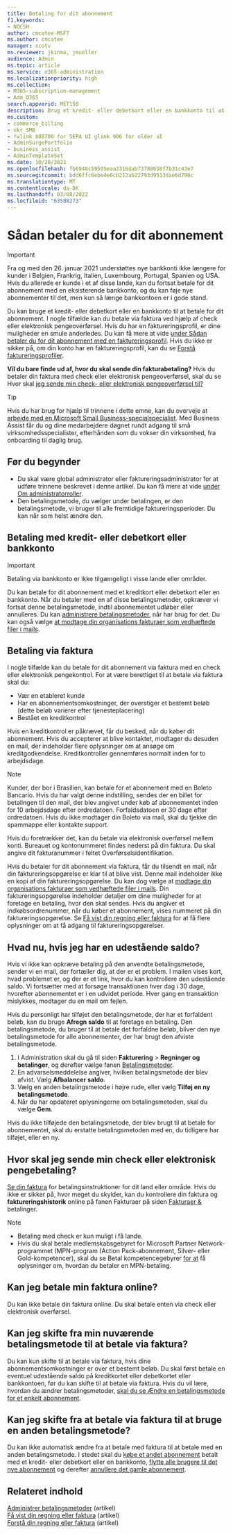 ```yaml
---
title: Betaling for dit abonnement
f1.keywords:
- NOCSH
author: cmcatee-MSFT
ms.author: cmcatee
manager: scotv
ms.reviewer: jkinma, jmueller
audience: Admin
ms.topic: article
ms.service: o365-administration
ms.localizationpriority: high
ms.collection:
- M365-subscription-management
- Adm_O365
search.appverid: MET150
description: Brug et kredit- eller debetkort eller en bankkonto til at betale for dit Microsoft 365 for business-abonnement, eller i nogle tilfælde kan du betale via faktura.
ms.custom:
- commerce_billing
- okr_SMB
- fwlink 808700 for SEPA UI glink 906 for older uI
- AdminSurgePortfolio
- business_assist
- AdminTemplateSet
ms.date: 10/28/2021
ms.openlocfilehash: fb6948c59505eaa3316dab73708658f7b31c43e7
ms.sourcegitcommit: bdd6ffc6ebe4e6cb212ab22793d9513dae6d798c
ms.translationtype: MT
ms.contentlocale: da-DK
ms.lasthandoff: 03/08/2022
ms.locfileid: "63588273"
---
```

# <a name="how-to-pay-for-your-subscription"></a>Sådan betaler du for dit abonnement

> [!IMPORTANT]
> Fra og med den 26. januar 2021 understøttes nye bankkonti ikke længere for kunder i Belgien, Frankrig, Italien, Luxembourg, Portugal, Spanien og USA. Hvis du allerede er kunde i et af disse lande, kan du fortsat betale for dit abonnement med en eksisterende bankkonto, og du kan føje nye abonnementer til det, men kun så længe bankkontoen er i gode stand.

Du kan bruge et kredit- eller debetkort eller en bankkonto til at betale for dit abonnement. I nogle tilfælde kan du betale via faktura ved hjælp af check eller elektronisk pengeoverførsel. Hvis du har en faktureringsprofil, er dine muligheder en smule anderledes. Du kan få mere at vide [under Sådan betaler du for dit abonnement med en faktureringsprofil](pay-for-subscription-billing-profile.md). Hvis du ikke er sikker på, om din konto har en faktureringsprofil, kan du se [Forstå faktureringsprofiler](manage-billing-profiles.md).

**Vil du bare finde ud af, hvor du skal sende din fakturabetaling?** Hvis du betaler din faktura med check eller elektronisk pengeoverførsel, skal du se Hvor skal [jeg sende min check- eller elektronisk pengeoverførsel til?](#where-do-i-send-my-check-or-eft-payment)

> [!TIP]
> Hvis du har brug for hjælp til trinnene i dette emne, kan du overveje at [arbejde med en Microsoft Small Business-specialspecialist](https://go.microsoft.com/fwlink/?linkid=2186871). Med Business Assist får du og dine medarbejdere døgnet rundt adgang til små virksomhedsspecialister, efterhånden som du vokser din virksomhed, fra onboarding til daglig brug.

## <a name="before-you-begin"></a>Før du begynder

- Du skal være global administrator eller faktureringsadministrator for at udføre trinnene beskrevet i denne artikel. Du kan få mere at vide [under Om administratorroller](../../admin/add-users/about-admin-roles.md).
- Den betalingsmetode, du vælger under betalingen, er den betalingsmetode, vi bruger til alle fremtidige faktureringsperioder. Du kan når som helst ændre den.

## <a name="paying-by-credit-or-debit-card-or-bank-account"></a>Betaling med kredit- eller debetkort eller bankkonto

> [!IMPORTANT]
> Betaling via bankkonto er ikke tilgængeligt i visse lande eller områder.

Du kan betale for dit abonnement med et kreditkort eller debetkort eller en bankkonto. Når du betaler med en af disse betalingsmetoder, opkræver vi fortsat denne betalingsmetode, indtil abonnementet udløber eller annulleres. Du kan [administrere betalingsmetoder](manage-payment-methods.md), når har brug for det. Du kan også vælge [at modtage din organisations fakturaer som vedhæftede filer i mails](manage-billing-notifications.md#receive-your-organizations-invoices-as-email-attachments).

## <a name="paying-by-invoice"></a>Betaling via faktura

I nogle tilfælde kan du betale for dit abonnement via faktura med en check eller elektronisk pengekontrol. For at være berettiget til at betale via faktura skal du:

- Vær en etableret kunde
- Har en abonnementsomkostninger, der overstiger et bestemt beløb (dette beløb varierer efter tjenesteplacering)
- Bestået en kreditkontrol

Hvis en kreditkontrol er påkrævet, får du besked, når du køber dit abonnement. Hvis du accepterer at blive kontaktet, modtager du desuden en mail, der indeholder flere oplysninger om at ansøge om kreditgodkendelse. Kreditkontroller gennemføres normalt inden for to arbejdsdage.

> [!NOTE]
> Kunder, der bor i Brasilien, kan betale for et abonnement med en Boleto Bancario. Hvis du har valgt denne indstilling, sendes der en billet for betalingen til den mail, der blev angivet under køb af abonnementet inden for 10 arbejdsdage efter ordredatoen. Forfaldsdatoen er 30 dage efter ordredatoen. Hvis du ikke modtager din Boleto via mail, skal du tjekke din spammappe eller kontakte support.
>
> Hvis du foretrækker det, kan du betale via elektronisk overførsel mellem konti. Bureauet og kontonummeret findes nederst på din faktura. Du skal angive dit fakturanummer i feltet Overførselsidentifikation.

Hvis du betaler for dit abonnement via faktura, får du tilsendt en mail, når din faktureringsopgørelse er klar til at blive vist. Denne mail indeholder ikke en kopi af din faktureringsopgørelse. Du kan dog vælge at [modtage din organisations fakturaer som vedhæftede filer i mails](manage-billing-notifications.md#receive-your-organizations-invoices-as-email-attachments). Din faktureringsopgørelse indeholder detaljer om dine muligheder for at foretage en betaling, hvor den skal sendes. Hvis du angiver et indkøbsordrenummer, når du køber et abonnement, vises nummeret på din faktureringsopgørelse. Se [Få vist din regning eller faktura](view-your-bill-or-invoice.md) for at få flere oplysninger om at få adgang til faktureringsopgørelser.

## <a name="what-if-i-have-an-outstanding-balance"></a>Hvad nu, hvis jeg har en udestående saldo?

Hvis vi ikke kan opkræve betaling på den anvendte betalingsmetode, sender vi en mail, der fortæller dig, at der er et problem. I mailen vises kort, hvad problemet er, og der er et link, hvor du kan kontrollere den udestående saldo. Vi fortsætter med at forsøge transaktionen hver dag i 30 dage, hvorefter abonnementet er i en udvidet periode. Hver gang en transaktion mislykkes, modtager du en mail om fejlen.

Hvis du personligt har tilføjet den betalingsmetode, der har et forfaldent beløb, kan du bruge **Afregn saldo** til at foretage en betaling. Den betalingsmetode, du bruger til at betale det forfaldne beløb, bliver den nye betalingsmetode for alle abonnementer, der har brugt den afviste betalingsmetode.

1. I Administration skal du gå til siden **Fakturering** > **Regninger og betalinger**, og derefter vælge fanen <a href="https://go.microsoft.com/fwlink/p/?linkid=2018806" target="_blank">Betalingsmetoder</a>.
1. En advarselsmeddelelse angiver, hvilken betalingsmetode der blev afvist. Vælg **Afbalancer saldo**.
1. Vælg en anden betalingsmetode i højre rude, eller vælg **Tilføj en ny betalingsmetode**.
1. Når du har opdateret oplysningerne om betalingsmetoden, skal du vælge **Gem**.

Hvis du ikke tilføjede den betalingsmetode, der blev brugt til at betale for abonnementet, skal du erstatte betalingsmetoden med en, du tidligere har tilføjet, eller en ny.

## <a name="where-do-i-send-my-check-or-eft-payment"></a>Hvor skal jeg sende min check eller elektronisk pengebetaling?

[Se din faktura](view-your-bill-or-invoice.md) for betalingsinstruktioner for dit land eller område. Hvis du ikke er sikker på, hvor meget du skylder, kan du kontrollere din faktura og **faktureringshistorik** online på fanen Fakturaer på siden <a href="https://go.microsoft.com/fwlink/p/?linkid=2102895" target="_blank">Fakturaer &</a> betalinger.

> [!NOTE]
> - Betaling med check er kun muligt i få lande.
> - Hvis du skal betale medlemskabsgebyret for Microsoft Partner Network-programmet (MPN-program (Action Pack-abonnement, Silver- eller Gold-kompetencer), skal du se Betal kompetencegebyrer [for at](/partner-center/mpn-pay-fee-silver-gold-competency?tabs=workspaces-view) få oplysninger om, hvordan du betaler en MPN-betaling.

## <a name="can-i-pay-my-invoice-online"></a>Kan jeg betale min faktura online?

Du kan ikke betale din faktura online. Du skal betale enten via check eller elektronisk overførsel.

## <a name="can-i-change-from-my-current-payment-method-to-paying-by-invoice"></a>Kan jeg skifte fra min nuværende betalingsmetode til at betale via faktura?

Du kan kun skifte til at betale via faktura, hvis dine abonnementsomkostninger er over et bestemt beløb. Du skal først betale en eventuel udestående saldo på kreditkortet eller debetkortet eller bankkontoen, før du kan skifte til at betale via faktura. Hvis du vil lære, hvordan du ændrer betalingsmetoder, [skal du se Ændre en betalingsmetode for et enkelt abonnement](manage-payment-methods.md#change-a-payment-method-for-a-single-subscription).

## <a name="can-i-change-from-paying-by-invoice-to-using-a-different-payment-method"></a>Kan jeg skifte fra at betale via faktura til at bruge en anden betalingsmetode?

Du kan ikke automatisk ændre fra at betale med faktura til at betale med en anden betalingsmetode. I stedet skal du [købe et andet abonnement](../try-or-buy-microsoft-365.md#buy-a-different-subscription) betalt med et kredit- eller debetkort eller en bankkonto, [flytte alle brugere til det nye abonnement](../subscriptions/move-users-different-subscription.md) og derefter [annullere det gamle abonnement](../subscriptions/cancel-your-subscription.md).

## <a name="related-content"></a>Relateret indhold

[Administrer betalingsmetoder](manage-payment-methods.md) (artikel)\
[Få vist din regning eller faktura](view-your-bill-or-invoice.md) (artikel)\
[Forstå din regning eller faktura](understand-your-invoice2.md) (artikel)
